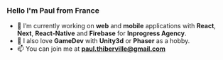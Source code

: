<h3 align="left">Hello I'm Paul from France</h3>

- 💪 I’m currently working on **web** and **mobile** applications with **React**, **Next**, **React-Native** and **Firebase** for **Inprogress Agency**.
- 👀 I also love **GameDev** with **Unity3d** or **Phaser** as a hobby. 
- 📫 You can join me at **paul.thiberville@gmail.com**
